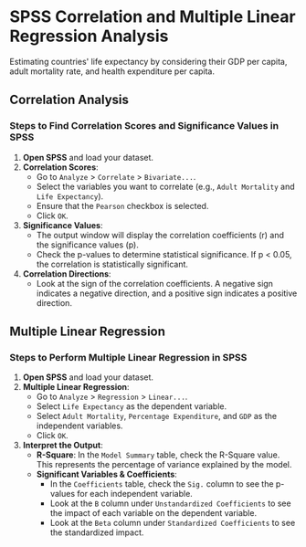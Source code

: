 # SPSS Correlation and Multiple Linear Regression Analysis
Estimating countries' life expectancy by considering their GDP per capita, adult mortality rate, and health expenditure per capita.

## Correlation Analysis

### Steps to Find Correlation Scores and Significance Values in SPSS

1. **Open SPSS** and load your dataset.
2. **Correlation Scores**:
    - Go to `Analyze` > `Correlate` > `Bivariate...`.
    - Select the variables you want to correlate (e.g., `Adult Mortality` and `Life Expectancy`).
    - Ensure that the `Pearson` checkbox is selected.
    - Click `OK`.
3. **Significance Values**:
    - The output window will display the correlation coefficients (r) and the significance values (p).
    - Check the p-values to determine statistical significance. If p < 0.05, the correlation is statistically significant.
4. **Correlation Directions**:
    - Look at the sign of the correlation coefficients. A negative sign indicates a negative direction, and a positive sign indicates a positive direction.

## Multiple Linear Regression

### Steps to Perform Multiple Linear Regression in SPSS

1. **Open SPSS** and load your dataset.
2. **Multiple Linear Regression**:
    - Go to `Analyze` > `Regression` > `Linear...`.
    - Select `Life Expectancy` as the dependent variable.
    - Select `Adult Mortality`, `Percentage Expenditure`, and `GDP` as the independent variables.
    - Click `OK`.
3. **Interpret the Output**:
    - **R-Square**: In the `Model Summary` table, check the R-Square value. This represents the percentage of variance explained by the model.
    - **Significant Variables & Coefficients**:
        - In the `Coefficients` table, check the `Sig.` column to see the p-values for each independent variable.
        - Look at the `B` column under `Unstandardized Coefficients` to see the impact of each variable on the dependent variable.
        - Look at the `Beta` column under `Standardized Coefficients` to see the standardized impact.
